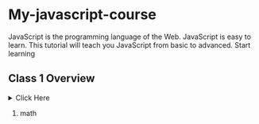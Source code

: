 # My-javascript-course
JavaScript is the programming language of the Web. JavaScript is easy to learn. This tutorial will teach you JavaScript from basic to advanced. Start learning
## Class 1 Overview
<details>
<summary>Click Here </summary>

### Math 
#### Math.round(x)	Returns x rounded to its nearest integer
#### Math.ceil(x)	Returns x rounded up to its nearest integer
#### Math.floor(x)	Returns x rounded down to its nearest integer
#### Math.trunc(x)	Returns the integer part of x (new in ES6)


</details>

1. math
